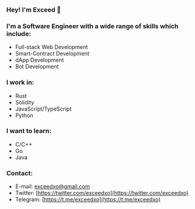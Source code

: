 ### Hey! I'm Exceed 👑

### I'm a Software Engineer with a wide range of skills which include:
- Full-stack Web Development
- Smart-Contract Development
- dApp Development
- Bot Development
### I work in:
- Rust
- Solidity
- JavaScript/TypeScript
- Python
### I want to learn:
- C/C++
- Go
- Java
### Contact:
- E-mail: [exceedxo@gmail.com](mailto:exceedxo@gmail.com)
- Twitter: [https://twitter.com/exceedxo](https://twitter.com/exceedxo)
- Telegram: [https://t.me/exceedxo](https://t.me/exceedxo)
